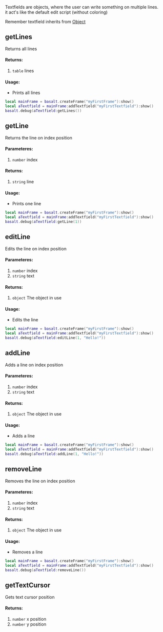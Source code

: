 Textfields are objects, where the user can write something on multiple lines. it act's like the default edit script (without coloring)<br>

Remember textfield inherits from [Object](objects/Object.md)

## getLines
Returns all lines

#### Returns:
1. `table` lines

#### Usage:
* Prints all lines
```lua
local mainFrame = basalt.createFrame("myFirstFrame"):show()
local aTextfield = mainFrame:addTextfield("myFirstTextfield"):show()
basalt.debug(aTextfield:getLines())
```

## getLine
Returns the line on index position

#### Parameteres:
1. `number` index

#### Returns:
1. `string` line

#### Usage:
* Prints one line
```lua
local mainFrame = basalt.createFrame("myFirstFrame"):show()
local aTextfield = mainFrame:addTextfield("myFirstTextfield"):show()
basalt.debug(aTextfield:getLine(1))
```

## editLine
Edits the line on index position

#### Parameteres:
1. `number` index
2. `string` text

#### Returns:
1. `object` The object in use

#### Usage:
* Edits the line
```lua
local mainFrame = basalt.createFrame("myFirstFrame"):show()
local aTextfield = mainFrame:addTextfield("myFirstTextfield"):show()
basalt.debug(aTextfield:editLine(1, "Hello!"))
```

## addLine
Adds a line on index position

#### Parameteres:
1. `number` index
2. `string` text

#### Returns:
1. `object` The object in use

#### Usage:
* Adds a line
```lua
local mainFrame = basalt.createFrame("myFirstFrame"):show()
local aTextfield = mainFrame:addTextfield("myFirstTextfield"):show()
basalt.debug(aTextfield:addLine(1, "Hello!"))
```

## removeLine
Removes the line on index position

#### Parameteres:
1. `number` index
2. `string` text

#### Returns:
1. `object` The object in use

#### Usage:
* Removes a line
```lua
local mainFrame = basalt.createFrame("myFirstFrame"):show()
local aTextfield = mainFrame:addTextfield("myFirstTextfield"):show()
basalt.debug(aTextfield:removeLine())
```

## getTextCursor
Gets text cursor position

#### Returns:
1. `number` x position
2. `number` y position
